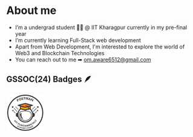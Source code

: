 # About me

- I’m a undergrad student 👨‍🎓 @ IIT Kharagpur currently in my pre-final year
- I’m currently learning Full-Stack web development
- Apart from Web Development, I'm interested to explore the world of Web3 and Blockchain Technologies
- You can reach out to me ➡  om.aware6512@gmail.com

## GSSOC(24) Badges 🪶
<div style='display:flex; align-items:center; gap: 10px;' align='center'>
<img src="https://raw.githubusercontent.com/girlscript/gssoc-website-new/main/public/badges/postman.png" width="100px" height="100px" />
</div>
